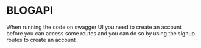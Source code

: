 # BLOGAPI
When running the code on swagger UI you need to create an account before you can access some routes and you can do so by using the signup routes to create an account
